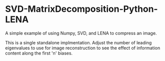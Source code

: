 SVD-MatrixDecomposition-Python-LENA
=============================

A simple example of using Numpy, SVD, and LENA to compress an image.

This is a single standalone implmentation.  Adjust the number of leading eigenvalues to use for image reconstruction to see the effect of information content along the first 'n' biases.  
